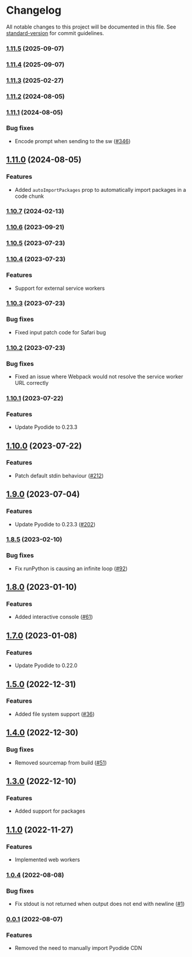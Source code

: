 # Changelog

All notable changes to this project will be documented in this file. See [standard-version](https://github.com/conventional-changelog/standard-version) for commit guidelines.

### [1.11.5](https://github.com/elilambnz/react-py/compare/v1.11.4...v1.11.5) (2025-09-07)

### [1.11.4](https://github.com/elilambnz/react-py/compare/v1.11.3...v1.11.4) (2025-09-07)

### [1.11.3](https://github.com/elilambnz/react-py/compare/v1.11.2...v1.11.3) (2025-02-27)

### [1.11.2](https://github.com/elilambnz/react-py/compare/v1.11.1...v1.11.2) (2024-08-05)

### [1.11.1](https://github.com/elilambnz/react-py/compare/v1.11.0...v1.11.1) (2024-08-05)

### Bug fixes

- Encode prompt when sending to the sw ([#346](https://github.com/elilambnz/react-py/issues/346))

## [1.11.0](https://github.com/elilambnz/react-py/compare/v1.10.7...v1.11.0) (2024-08-05)

### Features

- Added `autoImportPackages` prop to automatically import packages in a code chunk

### [1.10.7](https://github.com/elilambnz/react-py/compare/v1.10.6...v1.10.7) (2024-02-13)

### [1.10.6](https://github.com/elilambnz/react-py/compare/v1.10.5...v1.10.6) (2023-09-21)

### [1.10.5](https://github.com/elilambnz/react-py/compare/v1.10.4...v1.10.5) (2023-07-23)

### [1.10.4](https://github.com/elilambnz/react-py/compare/v1.10.3...v1.10.4) (2023-07-23)

### Features

- Support for external service workers

### [1.10.3](https://github.com/elilambnz/react-py/compare/v1.10.2...v1.10.3) (2023-07-23)

### Bug fixes

- Fixed input patch code for Safari bug

### [1.10.2](https://github.com/elilambnz/react-py/compare/v1.10.1...v1.10.2) (2023-07-23)

### Bug fixes

- Fixed an issue where Webpack would not resolve the service worker URL correctly

### [1.10.1](https://github.com/elilambnz/react-py/compare/v1.10.0...v1.10.1) (2023-07-22)

### Features

- Update Pyodide to 0.23.3

## [1.10.0](https://github.com/elilambnz/react-py/compare/v1.9.1...v1.10.0) (2023-07-22)

### Features

- Patch default stdin behaviour ([#212](https://github.com/elilambnz/react-py/pull/212))

## [1.9.0](https://github.com/elilambnz/react-py/compare/v1.8.5...v1.9.0) (2023-07-04)

### Features

- Update Pyodide to 0.23.3 ([#202](https://github.com/elilambnz/react-py/pull/202))

### [1.8.5](https://github.com/elilambnz/react-py/compare/v1.8.4...v1.8.5) (2023-02-10)

### Bug fixes

- Fix runPython is causing an infinite loop ([#92](https://github.com/elilambnz/react-py/issues/92))

## [1.8.0](https://github.com/elilambnz/react-py/compare/v1.7.0...v1.8.0) (2023-01-10)

### Features

- Added interactive console ([#61](https://github.com/elilambnz/react-py/pull/61))

## [1.7.0](https://github.com/elilambnz/react-py/compare/v1.6.3...v1.7.0) (2023-01-08)

### Features

- Update Pyodide to 0.22.0

## [1.5.0](https://github.com/elilambnz/react-py/compare/v1.4.0...v1.5.0) (2022-12-31)

### Features

- Added file system support ([#36](https://github.com/elilambnz/react-py/pull/36))

## [1.4.0](https://github.com/elilambnz/react-py/compare/v1.3.6-alpha.1...v1.4.0) (2022-12-30)

### Bug fixes

- Removed sourcemap from build ([#51](https://github.com/elilambnz/react-py/issues/51))

## [1.3.0](https://github.com/elilambnz/react-py/compare/v1.2.1...v1.3.0) (2022-12-10)

### Features

- Added support for packages

## [1.1.0](https://github.com/elilambnz/react-py/compare/v1.0.8...v1.1.0) (2022-11-27)

### Features

- Implemented web workers

### [1.0.4](https://github.com/elilambnz/react-py/compare/v1.0.3...v1.0.4) (2022-08-08)

### Bug fixes

- Fix stdout is not returned when output does not end with newline ([#1](https://github.com/elilambnz/react-py/issues/1))

### [0.0.1](https://github.com/elilambnz/react-py/compare/v0.0.1-alpha.2...v0.0.1) (2022-08-07)

### Features

- Removed the need to manually import Pyodide CDN
